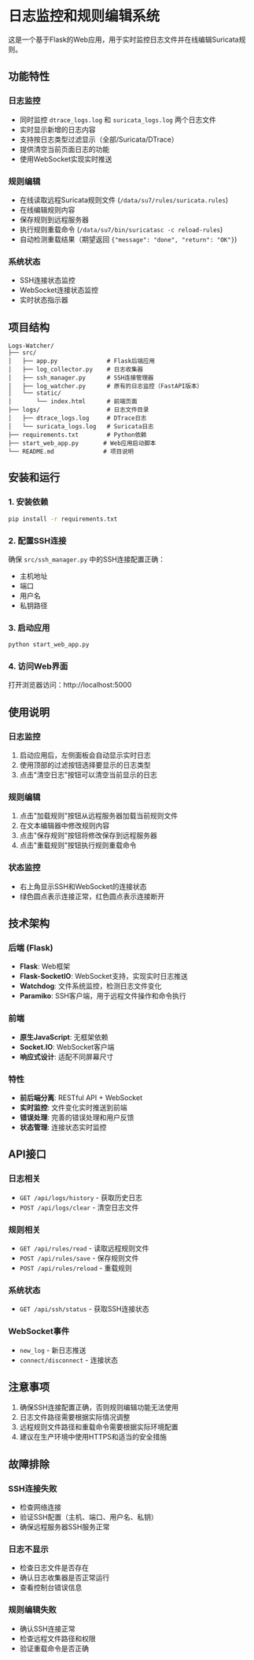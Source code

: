 # 日志监控和规则编辑系统

这是一个基于Flask的Web应用，用于实时监控日志文件并在线编辑Suricata规则。

## 功能特性

### 日志监控
- 同时监控 `dtrace_logs.log` 和 `suricata_logs.log` 两个日志文件
- 实时显示新增的日志内容
- 支持按日志类型过滤显示（全部/Suricata/DTrace）
- 提供清空当前页面日志的功能
- 使用WebSocket实现实时推送

### 规则编辑
- 在线读取远程Suricata规则文件 (`/data/su7/rules/suricata.rules`)
- 在线编辑规则内容
- 保存规则到远程服务器
- 执行规则重载命令 (`/data/su7/bin/suricatasc -c reload-rules`)
- 自动检测重载结果（期望返回 `{"message": "done", "return": "OK"}`)

### 系统状态
- SSH连接状态监控
- WebSocket连接状态监控
- 实时状态指示器

## 项目结构

```
Logs-Watcher/
├── src/
│   ├── app.py              # Flask后端应用
│   ├── log_collector.py    # 日志收集器
│   ├── ssh_manager.py      # SSH连接管理器
│   ├── log_watcher.py      # 原有的日志监控（FastAPI版本）
│   └── static/
│       └── index.html      # 前端页面
├── logs/                   # 日志文件目录
│   ├── dtrace_logs.log     # DTrace日志
│   └── suricata_logs.log   # Suricata日志
├── requirements.txt        # Python依赖
├── start_web_app.py       # Web应用启动脚本
└── README.md              # 项目说明
```

## 安装和运行

### 1. 安装依赖

```bash
pip install -r requirements.txt
```

### 2. 配置SSH连接

确保 `src/ssh_manager.py` 中的SSH连接配置正确：
- 主机地址
- 端口
- 用户名
- 私钥路径

### 3. 启动应用

```bash
python start_web_app.py
```

### 4. 访问Web界面

打开浏览器访问：http://localhost:5000

## 使用说明

### 日志监控
1. 启动应用后，左侧面板会自动显示实时日志
2. 使用顶部的过滤按钮选择要显示的日志类型
3. 点击"清空日志"按钮可以清空当前显示的日志

### 规则编辑
1. 点击"加载规则"按钮从远程服务器加载当前规则文件
2. 在文本编辑器中修改规则内容
3. 点击"保存规则"按钮将修改保存到远程服务器
4. 点击"重载规则"按钮执行规则重载命令

### 状态监控
- 右上角显示SSH和WebSocket的连接状态
- 绿色圆点表示连接正常，红色圆点表示连接断开

## 技术架构

### 后端 (Flask)
- **Flask**: Web框架
- **Flask-SocketIO**: WebSocket支持，实现实时日志推送
- **Watchdog**: 文件系统监控，检测日志文件变化
- **Paramiko**: SSH客户端，用于远程文件操作和命令执行

### 前端
- **原生JavaScript**: 无框架依赖
- **Socket.IO**: WebSocket客户端
- **响应式设计**: 适配不同屏幕尺寸

### 特性
- **前后端分离**: RESTful API + WebSocket
- **实时监控**: 文件变化实时推送到前端
- **错误处理**: 完善的错误处理和用户反馈
- **状态管理**: 连接状态实时监控

## API接口

### 日志相关
- `GET /api/logs/history` - 获取历史日志
- `POST /api/logs/clear` - 清空日志文件

### 规则相关
- `GET /api/rules/read` - 读取远程规则文件
- `POST /api/rules/save` - 保存规则文件
- `POST /api/rules/reload` - 重载规则

### 系统状态
- `GET /api/ssh/status` - 获取SSH连接状态

### WebSocket事件
- `new_log` - 新日志推送
- `connect/disconnect` - 连接状态

## 注意事项

1. 确保SSH连接配置正确，否则规则编辑功能无法使用
2. 日志文件路径需要根据实际情况调整
3. 远程规则文件路径和重载命令需要根据实际环境配置
4. 建议在生产环境中使用HTTPS和适当的安全措施

## 故障排除

### SSH连接失败
- 检查网络连接
- 验证SSH配置（主机、端口、用户名、私钥）
- 确保远程服务器SSH服务正常

### 日志不显示
- 检查日志文件是否存在
- 确认日志收集器是否正常运行
- 查看控制台错误信息

### 规则编辑失败
- 确认SSH连接正常
- 检查远程文件路径和权限
- 验证重载命令是否正确 